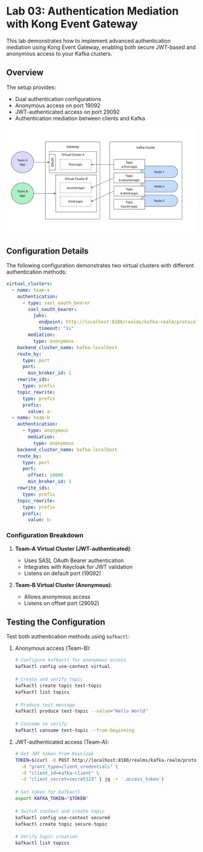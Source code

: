 # Lab 03: Authentication Mediation with Kong Event Gateway

This lab demonstrates how to implement advanced authentication mediation using Kong Event Gateway, enabling both secure JWT-based and anonymous access to your Kafka clusters.

## Overview

The setup provides:

- Dual authentication configurations
- Anonymous access on port 19092
- JWT-authenticated access on port 29092
- Authentication mediation between clients and Kafka

![auth-mediation](images/auth-mediation.jpg)

## Configuration Details

The following configuration demonstrates two virtual clusters with different authentication methods:

```yaml
virtual_clusters:
  - name: team-a
    authentication:
      - type: sasl_oauth_bearer
        sasl_oauth_bearer:
          jwks:
            endpoint: http://localhost:8180/realms/kafka-realm/protocol/openid-connect/certs
            timeout: "1s"
        mediation:
          type: anonymous
    backend_cluster_name: kafka-localhost
    route_by:
      type: port
      port:
        min_broker_id: 1
    rewrite_ids:
      type: prefix
    topic_rewrite:
      type: prefix
      prefix:
        value: a-
  - name: team-b
    authentication:
      - type: anonymous
        mediation:
          type: anonymous
    backend_cluster_name: kafka-localhost
    route_by:
      type: port
      port:
        offset: 10000
        min_broker_id: 1
    rewrite_ids:
      type: prefix
    topic_rewrite:
      type: prefix
      prefix:
        value: b-
```

### Configuration Breakdown

1. **Team-A Virtual Cluster (JWT-authenticated)**:

   - Uses SASL OAuth Bearer authentication
   - Integrates with Keycloak for JWT validation
   - Listens on default port (19092)

2. **Team-B Virtual Cluster (Anonymous)**:
   - Allows anonymous access
   - Listens on offset port (29092)

## Testing the Configuration

Test both authentication methods using `kafkactl`:

1. Anonymous access (Team-B):

   ```bash
   # Configure kafkactl for anonymous access
   kafkactl config use-context virtual

   # Create and verify topic
   kafkactl create topic test-topic
   kafkactl list topics

   # Produce test message
   kafkactl produce test-topic --value="Hello World"

   # Consume to verify
   kafkactl consume test-topic --from-beginning
   ```

2. JWT-authenticated access (Team-A):

   ```bash
   # Get JWT token from Keycloak
   TOKEN=$(curl -X POST http://localhost:8180/realms/kafka-realm/protocol/openid-connect/token \
     -d "grant_type=client_credentials" \
     -d "client_id=kafka-client" \
     -d "client_secret=secret123" | jq -r '.access_token')

   # Set token for kafkactl
   export KAFKA_TOKEN="$TOKEN"

   # Switch context and create topic
   kafkactl config use-context secured
   kafkactl create topic secure-topic

   # Verify topic creation
   kafkactl list topics
   ```
